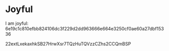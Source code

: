 # Joyful

I am joyful: 6e19c1c810efbb824106dc3f229d2dd963666e664e3250cf0ae60a27dbf15336


22extLxekaxhkSB27HrwXsr7TQzHuTQVzzCZhs2CCQmBSP
